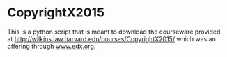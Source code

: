 # CopyrightX2015
This is a python script that is meant to download the courseware provided at http://wilkins.law.harvard.edu/courses/CopyrightX2015/ which was an offering through www.edx.org.
